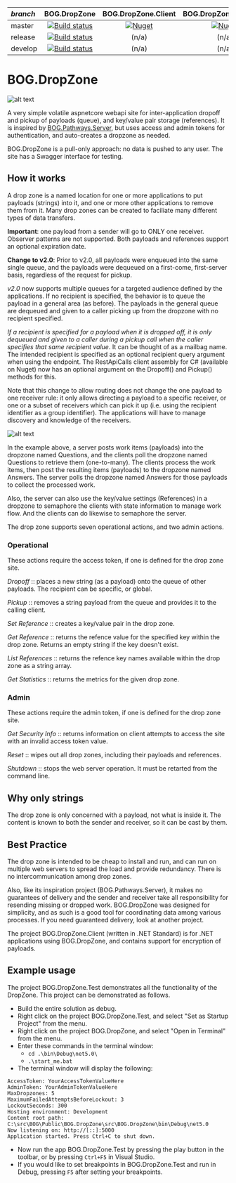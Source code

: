 | *branch* | BOG.DropZone  | BOG.DropZone.Client   | BOG.DropZone.Common |
| :--- | :---: | :---: | :---: |
| master    | [![Build status](https://app.travis-ci.com/rambotech/BOG.DropZone.svg?branch=master)](https://app.travis-ci.com/github/rambotech/BOG.DropZone/branches) |  [![Nuget](https://img.shields.io/nuget/v/BOG.DropZone.Client)](https://www.nuget.org/packages/BOG.DropZone.Client/)  | [![Nuget](https://img.shields.io/nuget/v/BOG.DropZone.Client)](https://www.nuget.org/packages/BOG.DropZone.Common/) |
| release   | [![Build status](https://app.travis-ci.com/rambotech/BOG.DropZone.svg?branch=release)](https://app.travis-ci.com/github/rambotech/BOG.DropZone/branches) | (n/a)  |  (n/a) |
| develop   | [![Build status](https://app.travis-ci.com/rambotech/BOG.DropZone.svg?branch=develop)](https://app.travis-ci.com/github/rambotech/BOG.DropZone/branches) | (n/a)  |  (n/a) |

# BOG.DropZone
![alt text](https://github.com/rambotech/BOG.DropZone/blob/master/assets/DropZone.png "They just keep coming and going, and going and coming!")

A very simple volatile aspnetcore webapi site for inter-application dropoff and pickup of payloads (queue), and key/value pair storage (references).
It is inspired by [BOG.Pathways.Server](https://github.com/rambotech/BOG.Pathways.Server), but uses access and admin tokens for
authentication, and auto-creates a dropzone as needed.

BOG.DropZone is a pull-only approach: no data is pushed to any user.  The site has a Swagger interface for testing.

## How it works
A drop zone is a named location for one or more applications to put payloads (strings) 
into it, and one or more other applications to remove them from it.  Many drop zones 
can be created to faciliate many different types of data transfers.

**Important**: one payload from a sender will go to ONLY one receiver. Observer patterns 
are not supported.  Both payloads and references support an optional expiration date.

**Change to v2.0**: Prior to v2.0, all payloads were enqueued into the same single queue, 
and the payloads were dequeued on a first-come, first-server basis, regardless of the request 
for pickup.

*v2.0* now supports multiple queues for a targeted audience defined by the applications.  If 
no recipient is specified, the behavior is to queue the payload in a general area (as before).
The payloads in the general queue are dequeued and given to a caller picking up from the dropzone 
with no recipient specified.

*If a recipient is specified for a payload when it is dropped off, it is only dequeued and given 
to a caller during a pickup call when the caller specifies that same recipient value*. It can be 
thought of as a mailbag name. The intended recipient is specified as an optional recipient query 
argument when using the endpoint.  The RestApiCalls client assembly for C# (available on Nuget) 
now has an optional argument on the Dropoff() and Pickup() methods for this.

Note that this change to allow routing does not change the one payload to one receiver rule: it 
only allows directing a payload to a specific receiver, or one or a subset of receivers which can 
pick it up (i.e. using the recipient identifier as a group identifier). The applications will have 
to manage discovery and knowledge of the receivers.

![alt text](https://github.com/rambotech/BOG.DropZone/blob/master/assets/flow.png)

In the example above, a server posts work items (payloads) into the dropzone 
named Questions, and the clients poll the dropzone named Questions to retrieve them
(one-to-many). The clients process the work items, then post the resulting items
(payloads) to the dropzone named Answers.  The server polls the dropzone named
Answers for those payloads to collect the processed work.

Also, the server can also use the key/value settings (References) in a dropzone
to semaphore the clients with state information to manage work flow.  And the 
clients can do likewise to semaphore the server.

The drop zone supports seven operational actions, and two admin actions.

### Operational

These actions require the access token, if one is defined for the drop zone site.

*Dropoff* :: places a new string (as a payload) onto the queue of other payloads.
The recipient can be specific, or global.

*Pickup* :: removes a string payload from the queue and provides it to the calling client.

*Set Reference* :: creates a key/value pair in the drop zone.

*Get Reference* :: returns the refence value for the specified key within the drop zone.
Returns an empty string if the key doesn't exist.

*List References* :: returns the refence key names available within the drop zone as a string array.

*Get Statistics* :: returns the metrics for the given drop zone.

### Admin

These actions require the admin token, if one is defined for the drop zone site.

*Get Security Info* :: returns information on client attempts to access the site with an 
invalid access token value.

*Reset* :: wipes out all drop zones, including their payloads and references.

*Shutdown* :: stops the web server operation.  It must be retarted from the command line.

## Why only strings
The drop zone is only concerned with a payload, not what is inside it.  The content is known to both 
the sender and receiver, so it can be cast by them.

## Best Practice
The drop zone is intended to be cheap to install and run, and can run on multiple web servers to spread 
the load and provide redundancy. There is no intercommunication among drop zones.

Also, like its inspiration project (BOG.Pathways.Server), it makes no guarantees of delivery and the 
sender and receiver take all responsibility for resending missing or dropped work.  BOG.DropZone was 
designed for simplicity, and as such is a good tool for coordinating data among various processes. If 
you need guaranteed delivery, look at another project.

The project BOG.DropZone.Client (written in .NET Standard) is for .NET applications using BOG.DropZone, 
and contains support for encryption of payloads.

## Example usage

The project BOG.DropZone.Test demonstrates all the functionality of the DropZone. This project can be demonstrated as follows.

- Build the entire solution as debug.
- Right click on the project BOG.DropZone.Test, and select "Set as Startup Project" from the menu.
- Right click on the project BOG.DropZone, and select "Open in Terminal" from the menu.
- Enter these commands in the terminal window:
  - ```cd .\bin\Debug\net5.0\```
  - ```.\start_me.bat```
- The terminal window will display the following:

```
AccessToken: YourAccessTokenValueHere
AdminToken: YourAdminTokenValueHere
MaxDropzones: 5
MaximumFailedAttemptsBeforeLockout: 3
LockoutSeconds: 300
Hosting environment: Development
Content root path: C:\src\BOG\Public\BOG.DropZone\src\BOG.DropZone\bin\Debug\net5.0
Now listening on: http://[::]:5000
Application started. Press Ctrl+C to shut down.
```

- Now run the app BOG.DropZone.Test by pressing the play button in the toolbar, or by pressing ```Ctrl+F5``` in Visual Studio.
- If you would like to set breakpoints in BOG.DropZone.Test and run in Debug, pressing ```F5``` after setting your breakpoints.




